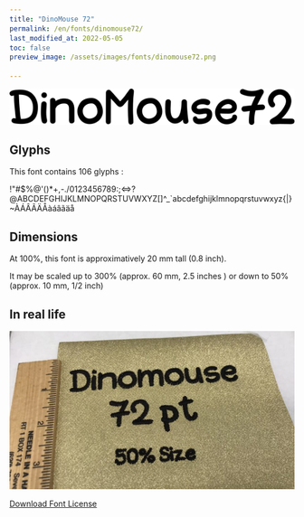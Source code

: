 ```yaml
---
title: "DinoMouse 72"
permalink: /en/fonts/dinomouse72/
last_modified_at: 2022-05-05
toc: false
preview_image: /assets/images/fonts/dinomouse72.png

---
```

![DinoMouse 72](/assets/images/fonts/dinomouse72.png)

## Glyphs

This font contains 106 glyphs :
	
!"#$%@'()*+,-./0123456789:;<=>?@ABCDEFGHIJKLMNOPQRSTUVWXYZ[\]^_`abcdefghijklmnopqrstuvwxyz{|}~ÀÁÂÃÄÅàáâãäå

## Dimensions

At 100%, this font is approximatively  20 mm tall (0.8 inch).

It may be scaled  up to 300% (approx. 60 mm, 2.5 inches ) or down to  50% (approx. 10 mm, 1/2 inch)

## In real life
![Sample](/assets/images/fonts/dinomouse72_2.jpeg)


[Download Font License](https://github.com/inkstitch/inkstitch/tree/main/fonts/dinomouse72/LICENSE)
